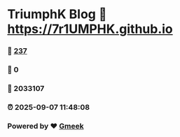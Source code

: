 # TriumphK Blog :link: https://7r1UMPHK.github.io 
### :page_facing_up: [237](https://7r1UMPHK.github.io/tag.html) 
### :speech_balloon: 0 
### :hibiscus: 2033107 
### :alarm_clock: 2025-09-07 11:48:08 
### Powered by :heart: [Gmeek](https://github.com/Meekdai/Gmeek)
